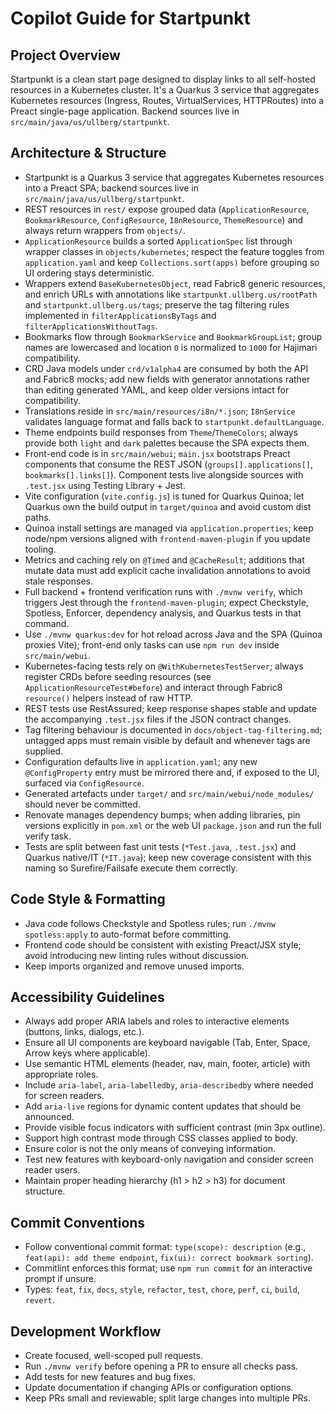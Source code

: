 # Copilot Guide for Startpunkt

## Project Overview

Startpunkt is a clean start page designed to display links to all self-hosted resources in a Kubernetes cluster. It's a Quarkus 3 service that aggregates Kubernetes resources (Ingress, Routes, VirtualServices, HTTPRoutes) into a Preact single-page application. Backend sources live in `src/main/java/us/ullberg/startpunkt`.

## Architecture & Structure

- Startpunkt is a Quarkus 3 service that aggregates Kubernetes resources into a Preact SPA; backend sources live in `src/main/java/us/ullberg/startpunkt`.
- REST resources in `rest/` expose grouped data (`ApplicationResource`, `BookmarkResource`, `ConfigResource`, `I8nResource`, `ThemeResource`) and always return wrappers from `objects/`.
- `ApplicationResource` builds a sorted `ApplicationSpec` list through wrapper classes in `objects/kubernetes`; respect the feature toggles from `application.yaml` and keep `Collections.sort(apps)` before grouping so UI ordering stays deterministic.
- Wrappers extend `BaseKubernetesObject`, read Fabric8 generic resources, and enrich URLs with annotations like `startpunkt.ullberg.us/rootPath` and `startpunkt.ullberg.us/tags`; preserve the tag filtering rules implemented in `filterApplicationsByTags` and `filterApplicationsWithoutTags`.
- Bookmarks flow through `BookmarkService` and `BookmarkGroupList`; group names are lowercased and location `0` is normalized to `1000` for Hajimari compatibility.
- CRD Java models under `crd/v1alpha4` are consumed by both the API and Fabric8 mocks; add new fields with generator annotations rather than editing generated YAML, and keep older versions intact for compatibility.
- Translations reside in `src/main/resources/i8n/*.json`; `I8nService` validates language format and falls back to `startpunkt.defaultLanguage`.
- Theme endpoints build responses from `Theme`/`ThemeColors`; always provide both `light` and `dark` palettes because the SPA expects them.
- Front-end code is in `src/main/webui`; `main.jsx` bootstraps Preact components that consume the REST JSON (`groups[].applications[]`, `bookmarks[].links[]`). Component tests live alongside sources with `.test.jsx` using Testing Library + Jest.
- Vite configuration (`vite.config.js`) is tuned for Quarkus Quinoa; let Quarkus own the build output in `target/quinoa` and avoid custom dist paths.
- Quinoa install settings are managed via `application.properties`; keep node/npm versions aligned with `frontend-maven-plugin` if you update tooling.
- Metrics and caching rely on `@Timed` and `@CacheResult`; additions that mutate data must add explicit cache invalidation annotations to avoid stale responses.
- Full backend + frontend verification runs with `./mvnw verify`, which triggers Jest through the `frontend-maven-plugin`; expect Checkstyle, Spotless, Enforcer, dependency analysis, and Quarkus tests in that command.
- Use `./mvnw quarkus:dev` for hot reload across Java and the SPA (Quinoa proxies Vite); front-end only tasks can use `npm run dev` inside `src/main/webui`.
- Kubernetes-facing tests rely on `@WithKubernetesTestServer`; always register CRDs before seeding resources (see `ApplicationResourceTest#before`) and interact through Fabric8 `resource()` helpers instead of raw HTTP.
- REST tests use RestAssured; keep response shapes stable and update the accompanying `.test.jsx` files if the JSON contract changes.
- Tag filtering behaviour is documented in `docs/object-tag-filtering.md`; untagged apps must remain visible by default and whenever tags are supplied.
- Configuration defaults live in `application.yaml`; any new `@ConfigProperty` entry must be mirrored there and, if exposed to the UI, surfaced via `ConfigResource`.
- Generated artefacts under `target/` and `src/main/webui/node_modules/` should never be committed.
- Renovate manages dependency bumps; when adding libraries, pin versions explicitly in `pom.xml` or the web UI `package.json` and run the full verify task.
- Tests are split between fast unit tests (`*Test.java`, `.test.jsx`) and Quarkus native/IT (`*IT.java`); keep new coverage consistent with this naming so Surefire/Failsafe execute them correctly.

## Code Style & Formatting

- Java code follows Checkstyle and Spotless rules; run `./mvnw spotless:apply` to auto-format before committing.
- Frontend code should be consistent with existing Preact/JSX style; avoid introducing new linting rules without discussion.
- Keep imports organized and remove unused imports.

## Accessibility Guidelines

- Always add proper ARIA labels and roles to interactive elements (buttons, links, dialogs, etc.).
- Ensure all UI components are keyboard navigable (Tab, Enter, Space, Arrow keys where applicable).
- Use semantic HTML elements (header, nav, main, footer, article) with appropriate roles.
- Include `aria-label`, `aria-labelledby`, `aria-describedby` where needed for screen readers.
- Add `aria-live` regions for dynamic content updates that should be announced.
- Provide visible focus indicators with sufficient contrast (min 3px outline).
- Support high contrast mode through CSS classes applied to body.
- Ensure color is not the only means of conveying information.
- Test new features with keyboard-only navigation and consider screen reader users.
- Maintain proper heading hierarchy (h1 > h2 > h3) for document structure.

## Commit Conventions

- Follow conventional commit format: `type(scope): description` (e.g., `feat(api): add theme endpoint`, `fix(ui): correct bookmark sorting`).
- Commitlint enforces this format; use `npm run commit` for an interactive prompt if unsure.
- Types: `feat`, `fix`, `docs`, `style`, `refactor`, `test`, `chore`, `perf`, `ci`, `build`, `revert`.

## Development Workflow

- Create focused, well-scoped pull requests.
- Run `./mvnw verify` before opening a PR to ensure all checks pass.
- Add tests for new features and bug fixes.
- Update documentation if changing APIs or configuration options.
- Keep PRs small and reviewable; split large changes into multiple PRs.
